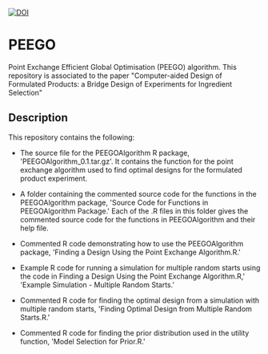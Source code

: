 [![DOI](https://zenodo.org/badge/378897501.svg)](https://zenodo.org/badge/latestdoi/378897501)

# PEEGO
 Point Exchange Efficient Global Optimisation (PEEGO) algorithm. This repository is associated to the paper "Computer-aided Design of Formulated Products: a Bridge Design of Experiments for Ingredient Selection"
 
 ## Description
 This repository contains the following:
  
  * The source file for the PEEGOAlgorithm R package, 'PEEGOAlgorithm_0.1.tar.gz'. It contains the function for the point exchange algorithm used to find optimal designs for the formulated product experiment.

  * A folder containing the commented source code for the functions in the PEEGOAlgorithm package, 'Source Code for Functions in PEEGOAlgorithm Package.' Each of the .R files in this folder gives the commented source code for the functions in PEEGOAlgorithm and their help file.

  * Commented R code demonstrating how to use the PEEGOAlgorithm package, 'Finding a Design Using the Point Exchange Algorithm.R.' 

  * Example R code for running a simulation for multiple random starts using the code in Finding a Design Using the Point Exchange Algorithm.R,' 'Example Simulation - Multiple Random Starts.'

  * Commented R code for finding the optimal design from a simulation with multiple random starts, 'Finding Optimal Design from Multiple Random Starts.R.'

  * Commented R code for finding the prior distribution used in the utility function, 'Model Selection for Prior.R.'
  
  
  
  
